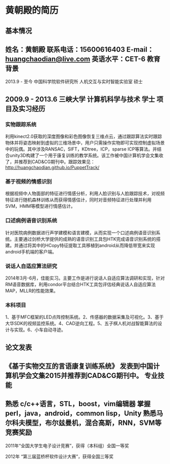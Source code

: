 黄朝殿的简历
============
基本情况
-----------
姓名：黄朝殿   联系电话：15600616403   E-mail：huangchaodian@live.com   英语水平：CET-6
教育背景
--------
2013.9 - 至今          中国科学院软件研究所        人机交互与实时智能实验室       硕士

2009.9 - 2013.6        三峡大学                    计算机科学与技术               学士
项目及实习经历 
--------------
### 实物跟踪系统
  利用kinect2.0获取的深度图像和彩色图像恢复三维点云，通过跟踪算法实时跟踪物体并将姿态映射到虚拟的三维场景中，用户只需操作实物即可实现控制虚拟场景中的玩偶。其中涉及RANSAC，SIFT，KDtree，ICP，sparse ICP等算法。并结合unity3D构建了一个用于康复训练的教学系统。该工作被中国计算机学会文集收了，并推荐到CAD&CG期刊中。跟踪效果见：http://huangchaodian.github.io/PuppetTrack/
  
### 基于视频的情感识别
  根据视频中人物面部的特征进行情感分析，利用人脸识别与人脸跟踪技术，对视频特征进行随机森林训练从而获得情感估计，同时对音频特征进行处理并利用SVM，HMM等模型进行情感估计。
  
### 口述病例语音识别系统
  针对医院病例数据进行声学建模和语言建模，从而实现一个口述病例语音识别系统。主要通过剑桥大学提供的成熟的语音识别工具包HTK完成语音识别系统的搭建。并通过将其中的HCopy特征提取工具移植到android从而降低带宽来实现android手机端的客户端。
  
### 说话人自适应算法研究
  2014年3月-6月，佳能实习。主要工作是进行说话人自适应算法调研和实现，针对RM语音数据库，利用condor平台结合HTK工具包评估经典说话人自适应算法MAP，MLLR的性能效果。
  
### 本科项目
  1、基于MFC框架的LED点阵控制系统。2、传感器的数据采集及可视化。3、基于大华SDK的视频监控系统。4、CAD逆向工程。5、五子棋人机对战智能算法的设计与实现。6、小车自动寻迹。
  
论文发表
--------
《基于实物交互的言语康复训练系统》 发表到中国计算机学会文集2015并推荐到CAD&CG期刊中。
专业技能
------------
熟悉 c/c++语言，STL，boost，vim编辑器
掌握perl，java，android，common lisp，Unity
熟悉马尔科夫模型，布尔兹曼机，混合高斯，RNN，SVM等
竞赛奖励
-------------
2011年“全国大学生电子设计竞赛”，获得（本科组）全国一等奖

2012年 “第三届蓝桥杯软件设计大赛”，获得全国三等奖 

